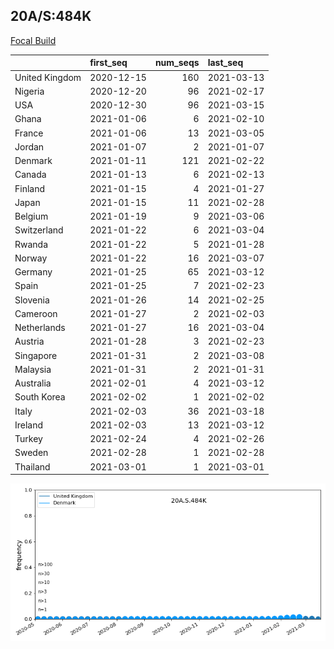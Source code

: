 

## 20A/S:484K
[Focal Build](https://nextstrain.org/groups/neherlab/ncov/20A.S.484K)

|                | first_seq   |   num_seqs | last_seq   |
|:---------------|:------------|-----------:|:-----------|
| United Kingdom | 2020-12-15  |        160 | 2021-03-13 |
| Nigeria        | 2020-12-20  |         96 | 2021-02-17 |
| USA            | 2020-12-30  |         96 | 2021-03-15 |
| Ghana          | 2021-01-06  |          6 | 2021-02-10 |
| France         | 2021-01-06  |         13 | 2021-03-05 |
| Jordan         | 2021-01-07  |          2 | 2021-01-07 |
| Denmark        | 2021-01-11  |        121 | 2021-02-22 |
| Canada         | 2021-01-13  |          6 | 2021-02-13 |
| Finland        | 2021-01-15  |          4 | 2021-01-27 |
| Japan          | 2021-01-15  |         11 | 2021-02-28 |
| Belgium        | 2021-01-19  |          9 | 2021-03-06 |
| Switzerland    | 2021-01-22  |          6 | 2021-03-04 |
| Rwanda         | 2021-01-22  |          5 | 2021-01-28 |
| Norway         | 2021-01-22  |         16 | 2021-03-07 |
| Germany        | 2021-01-25  |         65 | 2021-03-12 |
| Spain          | 2021-01-25  |          7 | 2021-02-23 |
| Slovenia       | 2021-01-26  |         14 | 2021-02-25 |
| Cameroon       | 2021-01-27  |          2 | 2021-02-03 |
| Netherlands    | 2021-01-27  |         16 | 2021-03-04 |
| Austria        | 2021-01-28  |          3 | 2021-02-23 |
| Singapore      | 2021-01-31  |          2 | 2021-03-08 |
| Malaysia       | 2021-01-31  |          2 | 2021-01-31 |
| Australia      | 2021-02-01  |          4 | 2021-03-12 |
| South Korea    | 2021-02-02  |          1 | 2021-02-02 |
| Italy          | 2021-02-03  |         36 | 2021-03-18 |
| Ireland        | 2021-02-03  |         13 | 2021-03-12 |
| Turkey         | 2021-02-24  |          4 | 2021-02-26 |
| Sweden         | 2021-02-28  |          1 | 2021-02-28 |
| Thailand       | 2021-03-01  |          1 | 2021-03-01 |

![Overall trends 20A.S.484K](/overall_trends_figures/overall_trends_20A.S.484K.png)